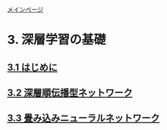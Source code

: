 <script type="text/x-mathjax-config">MathJax.Hub.Config({tex2jax:{inlineMath:[['\$','\$'],['\\(','\\)']],processEscapes:true},CommonHTML: {matchFontHeight:false}});</script>
<script type="text/javascript" async src="https://cdnjs.cloudflare.com/ajax/libs/mathjax/2.7.1/MathJax.js?config=TeX-MML-AM_CHTML"></script>

[メインページ](../../index.markdown)

# 3. 深層学習の基礎
## [3.1 はじめに](./chap3_1.md)
## [3.2 深層順伝播型ネットワーク](./chap3_2.md)
## [3.3 畳み込みニューラルネットワーク](./chap3_3.md)
